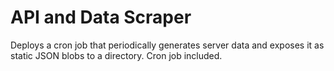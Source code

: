 # API and Data Scraper

Deploys a cron job that periodically generates server data and exposes
it as static JSON blobs to a directory. Cron job included.
